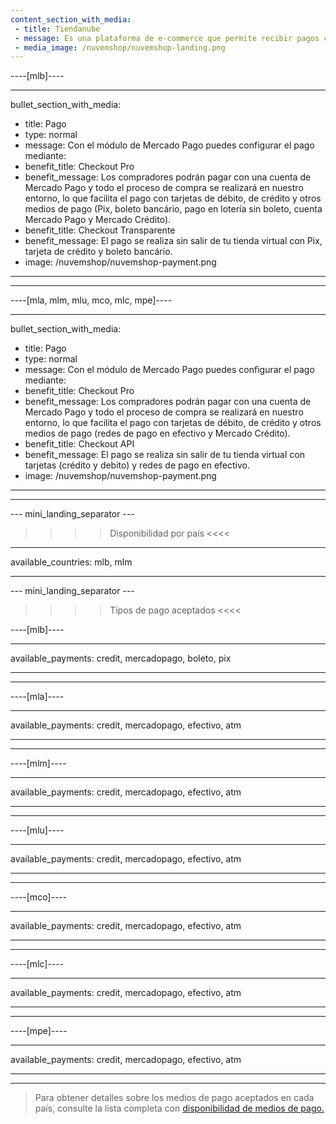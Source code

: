 ```yaml
---
content_section_with_media:
 - title: Tiendanube
 - message: Es una plataforma de e-commerce que permite recibir pagos con Mercado Pago. Tiendanube se adapta a cada tipo de negocio de diferentes formas, permitiendo que la disposición de las tiendas sea única.
 - media_image: /nuvemshop/nuvemshop-landing.png 
---
```


----[mlb]----

---
bullet_section_with_media:
 - title: Pago
 - type: normal
 - message: Con el módulo de Mercado Pago puedes configurar el pago mediante:
 - benefit_title: Checkout Pro
 - benefit_message: Los compradores podrán pagar con una cuenta de Mercado Pago y todo el proceso de compra se realizará en nuestro entorno, lo que facilita el pago con tarjetas de débito, de crédito y otros medios de pago (Pix, boleto bancário, pago en lotería sin boleto, cuenta Mercado Pago y Mercado Crédito).
 - benefit_title: Checkout Transparente
 - benefit_message: El pago se realiza sin salir de tu tienda virtual con Pix, tarjeta de crédito y boleto bancário.
 - image: /nuvemshop/nuvemshop-payment.png 
---
------------
----[mla, mlm, mlu, mco, mlc, mpe]----

---
bullet_section_with_media:
 - title: Pago
 - type: normal
 - message: Con el módulo de Mercado Pago puedes configurar el pago mediante:
 - benefit_title: Checkout Pro
 - benefit_message: Los compradores podrán pagar con una cuenta de Mercado Pago y todo el proceso de compra se realizará en nuestro entorno, lo que facilita el pago con tarjetas de débito, de crédito y otros medios de pago (redes de pago en efectivo y Mercado Crédito).
 - benefit_title: Checkout API
 - benefit_message: El pago se realiza sin salir de tu tienda virtual con tarjetas (crédito y debito) y redes de pago en efectivo.
 - image: /nuvemshop/nuvemshop-payment.png 
---
------------

--- mini_landing_separator ---
 
>>>> Disponibilidad por país <<<<
---
available_countries: mlb, mlm

---
 
--- mini_landing_separator ---
 
>>>> Tipos de pago aceptados <<<<
 
----[mlb]----

---
available_payments: credit, mercadopago, boleto, pix

---
------------

----[mla]---- 

---
available_payments: credit, mercadopago, efectivo, atm

----
------------

----[mlm]---- 

---
available_payments: credit, mercadopago, efectivo, atm

----
------------

----[mlu]---- 

---
available_payments: credit, mercadopago, efectivo, atm

----
------------

----[mco]---- 

---
available_payments: credit, mercadopago, efectivo, atm

----
------------

----[mlc]---- 

---
available_payments: credit, mercadopago, efectivo, atm

----
------------

----[mpe]---- 

---
available_payments: credit, mercadopago, efectivo, atm

----
------------
> Para obtener detalles sobre los medios de pago aceptados en cada país, consulte la lista completa con [disponibilidad de medios de pago.](/developers/es/docs/sales-processing/payment-methods)